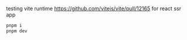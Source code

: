testing vite runtime https://github.com/vitejs/vite/pull/12165 for react ssr app

```sh
pnpm i
pnpm dev
```
